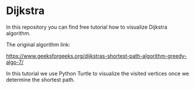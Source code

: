 # Dijkstra

In this repository you can find free tutorial how to visualize Dijkstra algorithm.

The original algorithm link:

https://www.geeksforgeeks.org/dijkstras-shortest-path-algorithm-greedy-algo-7/

In this tutorial we use Python Turtle to visualize the visited vertices once we determine the shortest path.
